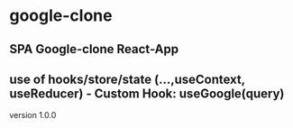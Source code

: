 # google-clone

## SPA Google-clone React-App

## use of hooks/store/state  (...,useContext, useReducer) - Custom Hook: useGoogle(query)

version 1.0.0
